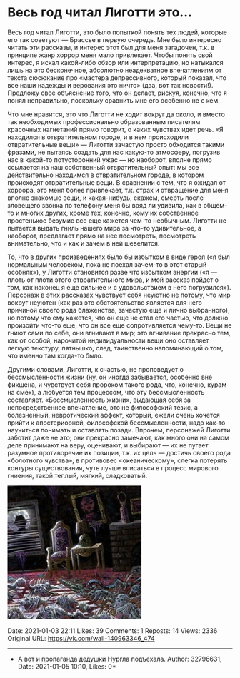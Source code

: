 # Весь год читал Лиготти это...

Весь год читал Лиготти, это было попыткой понять тех людей, которые его так советуют — Брассье в первую очередь. Мне было интересно читать эти рассказы, и интерес этот был для меня загадочен, т.к. в принципе жанр хоррор меня мало привлекает. Чтобы понять свой интерес, я искал какой-либо обзор или интерпретацию, но натыкался лишь на это бесконечное, абсолютно неадекватное впечатлениям от текста сюсюкание про «мастера депрессивного, который показал, что все наши надежды и верования это ничто» (даа, вот так новости!). Предложу свое объяснение того, что он делает, рискуя, конечно, что я понял неправильно, поскольку сравнить мне его особенно не с кем.  

Что мне нравится, это что Лиготти не ходит вокруг да около, и вместо так необходимых профессионально образованным писателям красочных нагнетаний прямо говорит, о каких чувствах идет речь. «Я находился в отвратительном городе, и в нем происходили отвратительные вещи» — Лиготти зачастую просто обходится такими фразами, не пытаясь создать для нас какую-то атмосферу, погрузив нас в какой-то потусторонний ужас — но наоборот, вполне прямо ссылается на наш собственный отвратительный опыт: мы все действительно находимся в отвратительном городе, в котором происходят отвратительные вещи. В сравнении с тем, что я ожидал от хоррора, это меня более привлекает, т.к. страх и отвращение для меня вполне знакомые вещи, и какая-нибудь, скажем, смерть после зловещего звонка по телефону меня бы вряд ли удивила, как в общем-то и многих других, кроме тех, конечно, кому их собственное простенькое безумие все еще кажется чем-то необычным. Лиготти не пытается выдать гниль нашего мира за что-то удивительное, а наоборот, предлагает прямо на нее посмотреть, посмотреть внимательно, что и как и зачем в ней шевелится. 

То, что в других произведениях было бы избытком в виде героя («я был нормальным человеком, пока не поехал зачем-то в этот старый особняк»), у Лиготти становится разве что избытком энергии («я — плоть от плоти этого отвратительного мира, и мой рассказ пойдет о том, как наконец я еще сильнее и с удовольствием в него погрузился»). Персонаж в этих рассказах чувствует себя неуютно не потому, что мир вокруг неуютен (как раз это обстоятельство является для него причиной своего рода блаженства, зачастую ещё и лично выбранного), но потому что ему кажется, что он еще не стал его частью, что должно произойти что-то еще, что он все еще сопротивляется чему-то. Вещи не гниют сами по себе, они вгнивают в мир; это вгнивание прекрасно тем, как от особой, нарочитой индивидуальности вещи оно оставляет легкую текстуру, пятнышко, след, таинственно напоминающий о том, что именно там когда-то было. 

Другими словами, Лиготти, к счастью, не проповедует о бессмысленности жизни (ну, он иногда забывается, особенно вне фикшена, и чувствует себя пророком такого рода, что, конечно, курам на смех), а любуется тем процессом, что эту бессмысленность составляет. «Бессмысленность жизни», выдающая себя за непосредственное впечатление, это не философский тезис, а болезненный, невротический аффект, который, ежели очень хочется прийти к апостериорной, философской бессмысленности, надо как-то научиться понимать и оставлять позади. Впрочем, персонажей Лиготти заботит даже не это; они прекрасно замечают, как много они на самом деле принимают на веру, оценивают, и выбирают — их не пугает разумное противоречие их позиции, т.к. их цель — достичь своего рода «болотного чувства», в противовес «океаническому», слегка потерять контуры существования, чуть лучше вписаться в процесс мирового гниения, такой теплый, мягкий, сладковатый.

![](attachments/457239136.jpg)

Date: 2021-01-03 22:11
Likes: 39
Comments: 1
Reposts: 14
Views: 2336
Original URL: https://vk.com/wall-140963346_474



--------------------

  * А вот и пропаганда дедушки Нургла подъехала.
    Author: 32796631, Date: 2021-01-05 10:10, Likes: 0*

